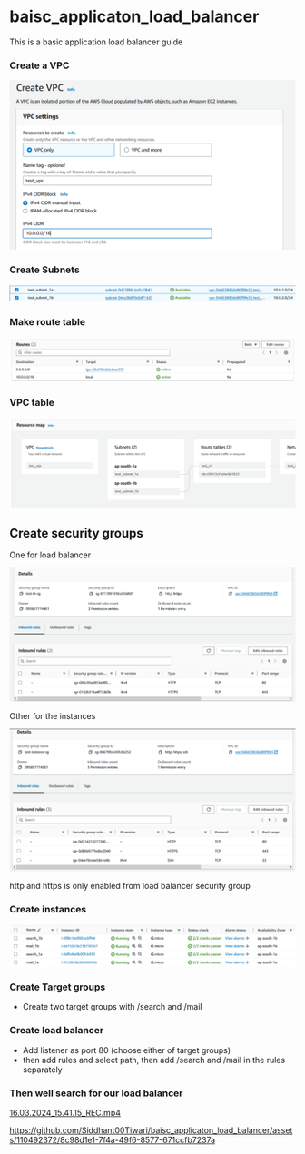 # baisc_applicaton_load_balancer
This is a basic application load balancer guide

### Create a VPC

![create vpc.png](https://github.com/Siddhant00Tiwari/baisc_applicaton_load_balancer/blob/c344842fec941a0162189c7c829e93a474d27fb8/create%20vpc.png)

### Create Subnets

![create subnet.png](https://github.com/Siddhant00Tiwari/baisc_applicaton_load_balancer/blob/c344842fec941a0162189c7c829e93a474d27fb8/create%20subnet.png)

### Make route table

![route table.png](https://github.com/Siddhant00Tiwari/baisc_applicaton_load_balancer/blob/c344842fec941a0162189c7c829e93a474d27fb8/route%20table.png)

### VPC table

![resource map.png](https://github.com/Siddhant00Tiwari/baisc_applicaton_load_balancer/blob/c344842fec941a0162189c7c829e93a474d27fb8/resource%20map.png)

## Create security groups

One for load balancer

![lb security group.png](https://github.com/Siddhant00Tiwari/baisc_applicaton_load_balancer/blob/c344842fec941a0162189c7c829e93a474d27fb8/lb%20security%20group.png)

Other for the instances

![instance security group.png](https://github.com/Siddhant00Tiwari/baisc_applicaton_load_balancer/blob/c344842fec941a0162189c7c829e93a474d27fb8/instance%20security%20group.png)

http and https is only enabled from load balancer security group

### Create instances

![instances.png](https://github.com/Siddhant00Tiwari/baisc_applicaton_load_balancer/blob/c344842fec941a0162189c7c829e93a474d27fb8/instances.png)

### Create Target groups

- Create two target groups with /search and /mail

### Create load balancer

- Add listener as port 80 (choose either of target groups)
- then add rules and select path, then add /search and /mail in the rules separately

### Then well search for our load balancer

[16.03.2024_15.41.15_REC.mp4](https://github.com/Siddhant00Tiwari/baisc_applicaton_load_balancer/blob/c344842fec941a0162189c7c829e93a474d27fb8/16.03.2024_15.41.15_REC.mp4)


https://github.com/Siddhant00Tiwari/baisc_applicaton_load_balancer/assets/110492372/8c98d1e1-7f4a-49f6-8577-671ccfb7237a

